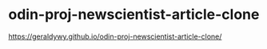 # odin-proj-newscientist-article-clone

https://geraldywy.github.io/odin-proj-newscientist-article-clone/
